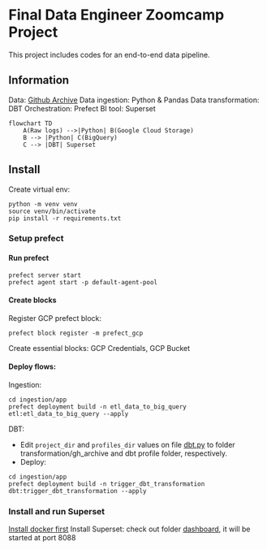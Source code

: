 # Final Data Engineer Zoomcamp Project
This project includes codes for an end-to-end data pipeline.

## Information
Data: [Github Archive](https://www.gharchive.org/)
Data ingestion: Python & Pandas
Data transformation: DBT
Orchestration: Prefect
BI tool: Superset

```mermaid
flowchart TD
    A(Raw logs) -->|Python| B(Google Cloud Storage)
    B --> |Python| C(BigQuery)
    C --> |DBT| Superset
```
## Install

Create virtual env:
```
python -m venv venv
source venv/bin/activate
pip install -r requirements.txt
```

### Setup prefect
#### Run prefect
```
prefect server start
prefect agent start -p default-agent-pool
```
#### Create blocks
Register GCP prefect block: 
```
prefect block register -m prefect_gcp
```
Create essential blocks: GCP Credentials, GCP Bucket
#### Deploy flows: 
Ingestion:
```
cd ingestion/app
prefect deployment build -n etl_data_to_big_query etl:etl_data_to_big_query --apply
```
DBT:
- Edit `project_dir` and `profiles_dir` values on file [dbt.py](ingestion/app/dbt.py) to folder transformation/gh_archive and dbt profile folder, respectively.
- Deploy:
```
cd ingestion/app
prefect deployment build -n trigger_dbt_transformation dbt:trigger_dbt_transformation --apply
```

### Install and run Superset
[Install docker first](https://docs.docker.com/engine/install/)
Install Superset: check out folder [dashboard](dashboard), it will be started at port 8088
  
  